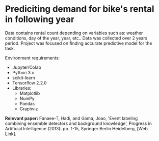 # Prediciting demand for bike's rental in following year

Data contains rental count depending on variables such as: weather conditions, day of the year, year, etc..
Data was collected over 2 years period. Project was focused on finding accurate predictive model for the task. 

Environment requirements: 
* Jupyter/Colab
* Python 3.x
* scikit-learn
* Tensorflow 2.2.0
* Libraries:
  * Matplotlib
  * NumPy
  * Pandas
  * Graphviz


**Relevant paper:**
Fanaee-T, Hadi, and Gama, Joao, 'Event labeling combining ensemble detectors and background knowledge', Progress in Artificial Intelligence (2013): pp. 1-15, Springer Berlin Heidelberg, [Web Link].

